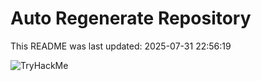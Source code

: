 # Auto Regenerate Repository

This README was last updated: 2025-07-31 22:56:19

 ![TryHackMe](https://tryhackme.com/badge/533634)